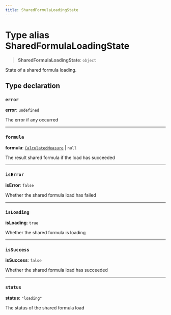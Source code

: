 ```yaml
---
title: SharedFormulaLoadingState
---
```


# Type alias SharedFormulaLoadingState

> **SharedFormulaLoadingState**: `object`

State of a shared formula loading.

## Type declaration

### `error`

**error**: `undefined`

The error if any occurred

***

### `formula`

**formula**: [`CalculatedMeasure`](../../sdk-data/interfaces/interface.CalculatedMeasure.md) \| `null`

The result shared formula if the load has succeeded

***

### `isError`

**isError**: `false`

Whether the shared formula load has failed

***

### `isLoading`

**isLoading**: `true`

Whether the shared formula is loading

***

### `isSuccess`

**isSuccess**: `false`

Whether the shared formula load has succeeded

***

### `status`

**status**: `"loading"`

The status of the shared formula load
